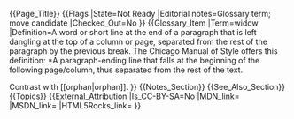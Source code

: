 {{Page_Title}}
{{Flags
|State=Not Ready
|Editorial notes=Glossary term; move candidate
|Checked_Out=No
}}
{{Glossary_Item
|Term=widow
|Definition=A word or short line at the end of a paragraph that is left dangling at the top of a column or page, separated from the rest of the paragraph by the previous break. The Chicago Manual of Style offers this definition:
*A paragraph-ending line that falls at the beginning of the following page/column, thus separated from the rest of the text.

Contrast with [[orphan|orphan]].
}}
{{Notes_Section}}
{{See_Also_Section}}
{{Topics}}
{{External_Attribution
|Is_CC-BY-SA=No
|MDN_link=
|MSDN_link=
|HTML5Rocks_link=
}}